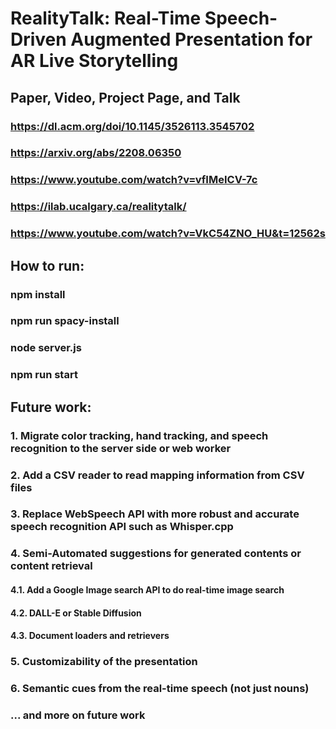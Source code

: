 # RealityTalk: Real-Time Speech-Driven Augmented Presentation for AR Live Storytelling

## Paper, Video, Project Page, and Talk
### https://dl.acm.org/doi/10.1145/3526113.3545702
### https://arxiv.org/abs/2208.06350
### https://www.youtube.com/watch?v=vfIMeICV-7c
### https://ilab.ucalgary.ca/realitytalk/
### https://www.youtube.com/watch?v=VkC54ZNO_HU&t=12562s

## How to run:
### npm install
### npm run spacy-install
### node server.js
### npm run start

## Future work:
### 1. Migrate color tracking, hand tracking, and speech recognition to the server side or web worker
### 2. Add a CSV reader to read mapping information from CSV files
### 3. Replace WebSpeech API with more robust and accurate speech recognition API such as Whisper.cpp
### 4. Semi-Automated suggestions for generated contents or content retrieval
#### 4.1. Add a Google Image search API to do real-time image search
#### 4.2. DALL-E or Stable Diffusion
#### 4.3. Document loaders and retrievers
### 5. Customizability of the presentation
### 6. Semantic cues from the real-time speech (not just nouns)
### ... and more on future work

